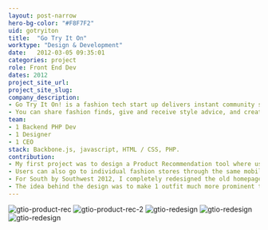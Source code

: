```yaml
---
layout: post-narrow
hero-bg-color: "#F8F7F2"
uid: gotryiton
title:  "Go Try It On"
worktype: "Design & Development"
date:   2012-03-05 09:35:01
categories: project
role: Front End Dev
dates: 2012
project_site_url:
project_site_slug:
company_description:
- Go Try It On! is a fashion tech start up delivers instant community styling advice on your looks.
- You can share fashion finds, give and receive style advice, and create a shopping list of products you heart, all for free on your iPhone.
team:
- 1 Backend PHP Dev
- 1 Designer
- 1 CEO
stack: Backbone.js, javascript, HTML / CSS, PHP.
contribution:
- My first project was to design a Product Recommendation tool where users would be able to selected from a specified list of products and recommend them to other users complimenting their look.
- Users can also go to individual fashion stores through the same mobile view, find a product, and tag that product back into the Go Try It On App.
- For South by Southwest 2012, I completely redesigned the old homepage in time for South by Southwest March 2012.
- The idea behind the design was to make 1 outfit much more prominent than the rest in order to raise the quality level of the content and overall feel that the old website lacked. This was achieved by having a large carousel on the left taking up half the screen, and outfits tiled on the right.  Adding much more white space and making the photos more prominent.  The right hand side had infinite scroll and pagination.
---
```


<div class="showcase">
  <img src="/img/gotryiton/gtio-product-rec.jpg" alt="gtio-product-rec">
  <img src="/img/gotryiton/gtio-product-rec-2.jpg" alt="gtio-product-rec-2">
	<img src="/img/gotryiton/gtio-redesign.jpg" alt="gtio-redesign">
	<img src="/img/gotryiton/gtio-redesign-2.jpg" alt="gtio-redesign">
	<img src="/img/gotryiton/gtio-redesign-3.jpg" alt="gtio-redesign">
</div>